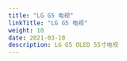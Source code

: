 ```yaml
---
title: "LG G5 电视"
linkTitle: "LG G5 电视"
weight: 10
date: 2021-03-10
description: LG G5 OLED 55寸电视
---
```




